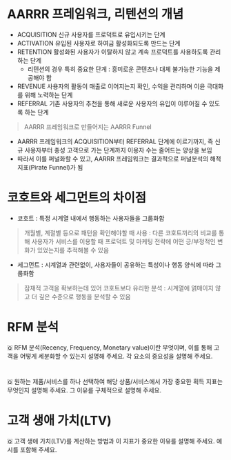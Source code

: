 # AARRR 프레임워크, 리텐션의 개념
* ACQUISITION 신규 사용자를 프로덕트로 유입시키는 단계
* ACTIVATION 유입된 사용자로 하여금 활성화되도록 만드는 단계
* RETENTION 활성화된 사용자가 이탈하지 않고 계속 프로덕트를 사용하도록 관리하는 단계
  * 리텐션의 경우 특히 중요한 단계 : 흥미로운 콘텐츠나 대체 불가능한 기능을 제공해야 함 
* REVENUE 사용자의 활동이 매출로 이어지는지 확인, 수익을 관리하며 이윤 극대화를 위해 노력하는 단계
* REFERRAL 기존 사용자의 추천을 통해 새로운 사용자의 유입이 이루어질 수 있도록 하는 단계
> AARRR 프레임워크로 만들어지는 AARRR Funnel
* AARRR 프레임워크의 ACQUISITION부터 REFERRAL 단계에 이르기까지, 즉 신규 사용자부터 충성 고객으로 가는 단계까지 이용자 수는 줄어드는 양상을 보임
* 따라서 이를 퍼널화할 수 있고, AARRR 프레임워크는 결과적으로 퍼널분석의 해적 지표(Pirate Funnel)가 됨 

# 코호트와 세그먼트의 차이점
* 코호트 : 특정 시계열 내에서 행동하는 사용자들을 그룹화함
> 개월별, 계절별 등으로 패턴을 확인해야할 때 사용 : 다른 코호트끼리의 비교를 통해 사용자가 서비스를 이용할 때 프로덕트 및 마케팅 전략에 어떤 긍/부정적인 변화가 있었는지를 추적해볼 수 있음
* 세그먼트 : 시계열과 관련없이, 사용자들이 공유하는 특성이나 행동 양식에 따라 그룹화함
> 잠재적 고객을 확보하는데 있어 코호트보다 유리한 분석 : 시계열에 얽매이지 않고 더 깊은 수준으로 행동을 분석할 수 있음

# RFM 분석

🇶 RFM 분석(Recency, Frequency, Monetary value)이란 무엇이며, 이를 통해 고객을 어떻게 세분화할 수 있는지 설명해 주세요. 각 요소의 중요성을 설명해 주세요.

# 

🇶 원하는 제품/서비스를 하나 선택하여 해당 상품/서비스에서 가장 중요한 획득 지표는 무엇인지 설명해 주세요. 그 이유를 구체적으로 설명해 주세요.

# 고객 생애 가치(LTV)

🇶 고객 생애 가치(LTV)를 계산하는 방법과 이 지표가 중요한 이유를 설명해 주세요. 예시를 포함해 주세요.
